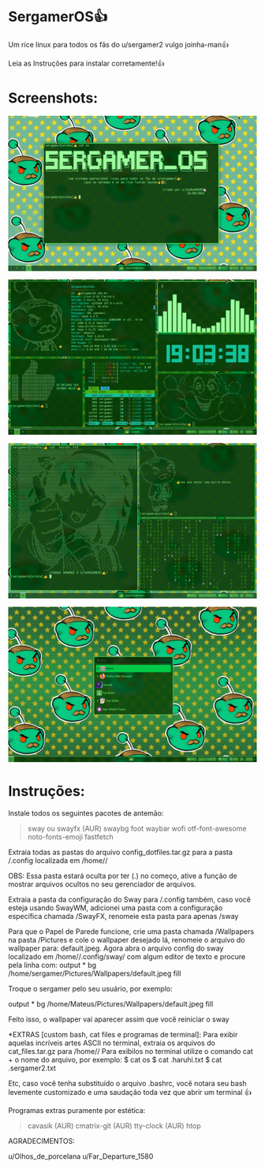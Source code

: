 # SergamerOS👍
Um rice linux para todos os fãs do u/sergamer2 vulgo joinha-man👍

Leia as Instruções para instalar corretamente!👍

# Screenshots:
![image](https://github.com/JayRod6699/SergamerOS/blob/main/Screenshot%20from%202025-09-16%2019-14-36.png)

![image](https://github.com/JayRod6699/SergamerOS/blob/main/Screenshot%20from%202025-09-16%2019-03-39.png)

![image](https://github.com/JayRod6699/SergamerOS/blob/main/Screenshot%20from%202025-09-16%2019-12-46.png)

![image](https://github.com/JayRod6699/SergamerOS/blob/main/Screenshot%20from%202025-09-16%2018-55-45.png)

# Instruções:
Instale todos os seguintes pacotes de antemão:
>sway ou swayfx (AUR)
>swaybg
>foot
>waybar
>wofi
>otf-font-awesome
>noto-fonts-emoji
>fastfetch

Extraia todas as pastas do arquivo config_dotfiles.tar.gz para a pasta /.config localizada em /home/<user>/

OBS: Essa pasta estará oculta por ter (.) no começo, ative a função de mostrar arquivos ocultos no seu gerenciador de arquivos.

Extraia a pasta da configuração do Sway para /.config também, caso você esteja usando SwayWM, adicionei uma pasta com a configuração específica chamada /SwayFX, renomeie esta pasta para apenas /sway

Para que o Papel de Parede funcione, crie uma pasta chamada /Wallpapers na pasta /Pictures e cole o wallpaper desejado lá, renomeie o arquivo do wallpaper para: default.jpeg. Agora abra o arquivo config do sway localizado em /home/<user>/.config/sway/ com algum editor de texto e procure pela linha com: 
output * bg /home/sergamer/Pictures/Wallpapers/default.jpeg fill

Troque o sergamer pelo seu usuário, por exemplo:

output * bg /home/Mateus/Pictures/Wallpapers/default.jpeg fill

Feito isso, o wallpaper vai aparecer assim que você reiniciar o sway

*EXTRAS [custom bash, cat files e programas de terminal]:
Para exibir aquelas incríveis artes ASCII no terminal, extraia os arquivos do cat_files.tar.gz para /home/<user>/ Para exibilos no terminal utilize o comando cat + o nome do arquivo, por exemplo:
$ cat os
$ cat .haruhi.txt
$ cat .sergamer2.txt

Etc, caso você tenha substituído o arquivo .bashrc, você notara seu bash levemente customizado e uma saudação toda vez que abrir um terminal 👍

Programas extras puramente por estética:
>cavasik (AUR)
>cmatrix-git (AUR)
>tty-clock (AUR)
>htop

AGRADECIMENTOS:

u/Olhos_de_porcelana
u/Far_Departure_1580
